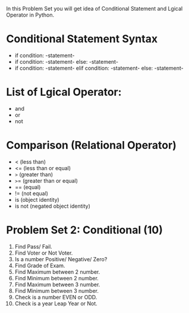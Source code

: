 In this Problem Set you will get idea of Conditional Statement and Lgical Operator in Python.

# Conditional Statement Syntax
* if condition: -statement-
* if condition: -statement- else: -statement-
* if condition: -statement- elif condition: -statement- else: -statement-

# List of Lgical Operator:
* and
* or
* not

# Comparison (Relational Operator)
* < (less than)
* <= (less than or equal)
* ```>``` (greater than)
* ```>```= (greater than or equal)
* == (equal)
* != (not equal)
* is (object identity)
* is not (negated object identity)


# Problem Set 2: Conditional (10)
1. Find Pass/ Fail.
2. Find Voter or Not Voter.
3. Is a number Positive/ Negative/ Zero?
4. Find Grade of Exam.
5. Find Maximum between 2 number.	
6. Find Minimum between 2 number.
7. Find Maximum between 3 number.
8. Find Minimum between 3 number.
9. Check is a number EVEN or ODD.
10. Check is a year Leap Year or Not.
